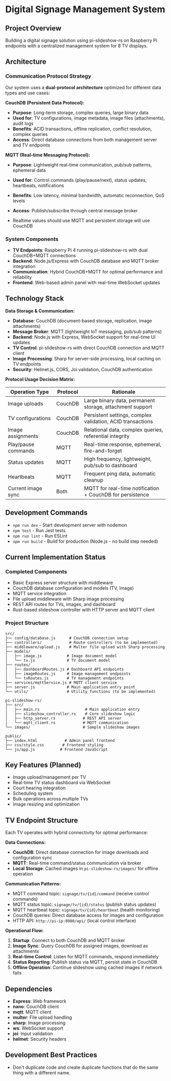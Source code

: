 # Digital Signage Management System

## Project Overview
Building a digital signage solution using pi-slideshow-rs on Raspberry Pi endpoints with a centralized management system for 8 TV displays.

## Architecture

### Communication Protocol Strategy
Our system uses a **dual-protocol architecture** optimized for different data types and use cases:

**CouchDB (Persistent Data Protocol):**
- **Purpose**: Long-term storage, complex queries, large binary data
- **Used for**: TV configurations, image metadata, image files (attachments), audit logs  
- **Benefits**: ACID transactions, offline replication, conflict resolution, complex queries
- **Access**: Direct database connections from both management server and TV endpoints

**MQTT (Real-time Messaging Protocol):**
- **Purpose**: Lightweight real-time communication, pub/sub patterns, ephemeral data
- **Used for**: Control commands (play/pause/next), status updates, heartbeats, notifications
- **Benefits**: Low latency, minimal bandwidth, automatic reconnection, QoS levels
- **Access**: Publish/subscribe through central message broker

- Realtime values should use MQTT and persistent storage will use CouchDB

### System Components
- **TV Endpoints**: Raspberry Pi 4 running pi-slideshow-rs with dual CouchDB+MQTT connections
- **Backend**: Node.js/Express with CouchDB database and MQTT broker integration  
- **Communication**: Hybrid CouchDB+MQTT for optimal performance and reliability
- **Frontend**: Web-based admin panel with real-time WebSocket updates

## Technology Stack

**Data Storage & Communication:**
- **Database**: CouchDB (document-based storage, replication, image attachments)
- **Message Broker**: MQTT (lightweight IoT messaging, pub/sub patterns)
- **Backend**: Node.js with Express, WebSocket support for real-time UI updates
- **TV Control**: pi-slideshow-rs with direct CouchDB connection and MQTT client
- **Image Processing**: Sharp for server-side processing, local caching on TV endpoints
- **Security**: Helmet.js, CORS, Joi validation, CouchDB authentication

**Protocol Usage Decision Matrix:**

| Operation Type | Protocol | Rationale |
|----------------|----------|-----------|
| Image uploads | CouchDB | Large binary data, permanent storage, attachment support |
| TV configurations | CouchDB | Persistent settings, complex validation, ACID transactions |
| Image assignments | CouchDB | Relational data, complex queries, referential integrity |
| Play/pause commands | MQTT | Real-time response, ephemeral, fire-and-forget |
| Status updates | MQTT | High frequency, lightweight, pub/sub to dashboard |
| Heartbeats | MQTT | Frequent ping data, automatic cleanup |
| Current image sync | Both | MQTT for real-time notification + CouchDB for persistence |

## Development Commands
- `npm run dev` - Start development server with nodemon
- `npm test` - Run Jest tests
- `npm run lint` - Run ESLint
- `npm run build` - Build for production (Node.js - no build step needed)

## Current Implementation Status
### Completed Components
- Basic Express server structure with middleware
- CouchDB database configuration and models (TV, Image)
- MQTT service integration
- File upload middleware with Sharp image processing
- REST API routes for TVs, images, and dashboard
- Rust-based slideshow controller with HTTP server and MQTT client

### Project Structure
```
src/
├── config/database.js      # CouchDB connection setup
├── controllers/            # Route controllers (to be implemented)
├── middleware/upload.js    # Multer file upload with Sharp processing
├── models/
│   ├── image.js           # Image document model
│   └── tv.js              # TV document model
├── routes/
│   ├── dashboardRoutes.js # Dashboard API endpoints
│   ├── imageRoutes.js     # Image management endpoints
│   └── tvRoutes.js        # TV management endpoints
├── services/mqttService.js # MQTT client service
├── server.js              # Main application entry point
└── utils/                 # Utility functions (to be implemented)

pi-slideshow-rs/
├── src/
│   ├── main.rs                    # Main application entry
│   ├── slideshow_controller.rs    # Core slideshow logic
│   ├── http_server.rs            # REST API server
│   └── mqtt_client.rs            # MQTT communication
└── images/                       # Sample slideshow images

public/
├── index.html            # Admin panel frontend
├── css/style.css        # Frontend styling
└── js/app.js           # Frontend JavaScript
```

## Key Features (Planned)
- Image upload/management per TV
- Real-time TV status dashboard via WebSocket
- Court hearing integration
- Scheduling system
- Bulk operations across multiple TVs
- Image resizing and optimization

## TV Endpoint Structure
Each TV operates with hybrid connectivity for optimal performance:

**Data Connections:**
- **CouchDB**: Direct database connection for image downloads and configuration sync
- **MQTT**: Real-time command/status communication via broker
- **Local Storage**: Cached images in `pi-slideshow-rs/images/` for offline operation

**Communication Patterns:**
- MQTT command topic: `signage/tv/{id}/command` (receive control commands)
- MQTT status topic: `signage/tv/{id}/status` (publish status updates)  
- MQTT heartbeat topic: `signage/tv/{id}/heartbeat` (health monitoring)
- CouchDB queries: Direct database access for images and configuration
- HTTP API: `http://pi-ip:8080/api/` (local control interface)

**Operational Flow:**
1. **Startup**: Connect to both CouchDB and MQTT broker
2. **Image Sync**: Query CouchDB for assigned images, download as attachments
3. **Real-time Control**: Listen for MQTT commands, respond immediately  
4. **Status Reporting**: Publish status via MQTT, persist state in CouchDB
5. **Offline Operation**: Continue slideshow using cached images if network fails

## Dependencies
- **Express**: Web framework
- **nano**: CouchDB client
- **mqtt**: MQTT client
- **multer**: File upload handling
- **sharp**: Image processing
- **ws**: WebSocket support
- **joi**: Input validation
- **helmet**: Security headers

## Development Best Practices
- Don't duplicate code and create duplicate functions that do the same thing with a different name.